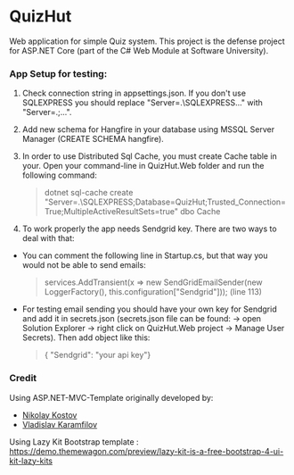 # QuizHut

Web application for simple Quiz system.
This project is the defense project for ASP.NET Core (part of the C# Web Module at Software University).

### App Setup for testing:

1. Check connection string in appsettings.json.
   If you don't use SQLEXPRESS you should replace "Server=.\\SQLEXPRESS..." with "Server=.;...".

2. Add new schema for Hangfire in your database using MSSQL Server Manager (CREATE SCHEMA hangfire).

3. In order to use Distributed Sql Cache, you must create Cache table in your.
   Open your command-line in QuizHut.Web folder and run the following command:
   >dotnet sql-cache create "Server=.\SQLEXPRESS;Database=QuizHut;Trusted_Connection=True;MultipleActiveResultSets=true" dbo Cache

4. To work properly the app needs Sendgrid key. There are two ways to deal with that:
- You can comment the following line in Startup.cs, but that way you would not be able to send emails:  
  >services.AddTransient<IEmailSender>(x => new SendGridEmailSender(new LoggerFactory(), this.configuration["Sendgrid"])); (line 113)
- For testing email sending you should have your own key for Sendgrid and add it in secrets.json 
   (secrets.json file can be found: -> open Solution Explorer -> right click on QuizHut.Web project -> Manage User Secrets).
   Then add object like this:
   > { "Sendgrid": "your api key"}
  

### Credit
  
 Using ASP.NET-MVC-Template originally developed by:
- [Nikolay Kostov](https://github.com/NikolayIT)
- [Vladislav Karamfilov](https://github.com/vladislav-karamfilov)

Using Lazy Kit Bootstrap template : https://demo.themewagon.com/preview/lazy-kit-is-a-free-bootstrap-4-ui-kit-lazy-kits
